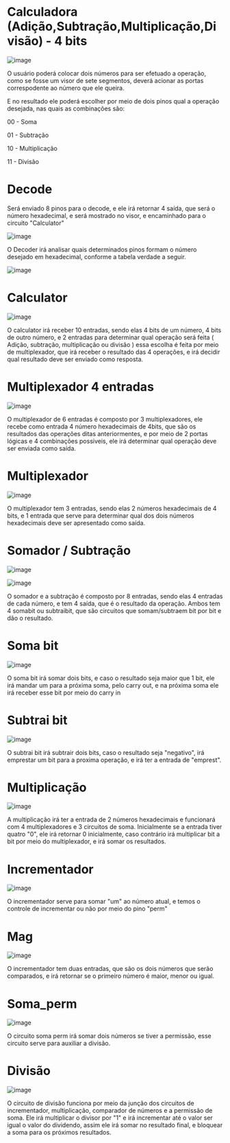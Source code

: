 # Calculadora (Adição,Subtração,Multiplicação,Divisão) - 4 bits
![image](https://github.com/user-attachments/assets/e41a2606-78df-4fc6-a334-f73d0dbc2afa)

O usuário poderá colocar dois números para ser efetuado a operação, como se fosse um visor de sete segmentos, deverá acionar as portas correspodente ao número que ele queira.

E no resultado ele poderá escolher por meio de dois pinos qual a operação desejada, nas quais as combinações são:
<p>00 - Soma</p>
<p>01 - Subtração</p>
<p>10 - Multiplicação</p>
<p>11 - Divisão</p>

# Decode
Será enviado 8 pinos para o decode, e ele irá retornar 4 saída, que será o número hexadecimal, e será mostrado no visor, e encaminhado para o circuito "Calculator"

![image](https://github.com/user-attachments/assets/91a45de9-f1fa-4ba6-b74e-e3d0492c4511)

O Decoder irá analisar quais determinados pinos formam o número desejado em hexadecimal, conforme a tabela verdade a seguir.

![image](https://github.com/user-attachments/assets/efde795e-7c4e-4384-89d8-d860ebfb3f71)

# Calculator

![image](https://github.com/user-attachments/assets/6ea9f192-0fa9-4ad2-9182-48bc69006a4e)

O calculator irá receber 10 entradas, sendo elas 4 bits de um número, 4 bits de outro número, e 2 entradas para determinar qual operação será feita ( Adição, subtração, multiplicação ou divisão ) essa escolha é feita por meio de multiplexador, que irá receber o resultado das 4 operações, e irá decidir qual resultado deve ser enviado como resposta.

# Multiplexador 4 entradas

![image](https://github.com/user-attachments/assets/c33449dc-f6fe-4346-947a-91d41fced4fb)

O multiplexador de 6 entradas é composto por 3 multiplexadores, ele recebe como entrada 4 número hexadecimais de 4bits, que são os resultados das operações ditas anteriormentes, e por meio de 2 portas lógicas e 4 combinações possiveis, ele irá determinar qual operação deve ser enviada como saída.

# Multiplexador
![image](https://github.com/user-attachments/assets/dcca5004-0ee4-4dc0-8df8-b445152bfcd5)

O multiplexador tem 3 entradas, sendo elas 2 números hexadecimais de 4 bits, e 1 entrada que serve para determinar qual dos dois números hexadecimais deve ser apresentado como saída.

# Somador / Subtração

![image](https://github.com/user-attachments/assets/96891e46-eabd-40bf-9845-1308a190d6cd)

![image](https://github.com/user-attachments/assets/7487ce22-ee61-4649-b255-8b2d9b50a829)

O somador e a subtração é composto por 8 entradas, sendo elas 4 entradas de cada número, e tem 4 saída, que é o resultado da operação.
Ambos tem 4 somabit ou subtraibit, que são circuitos que somam/subtraem bit por bit e dão o resultado.

# Soma bit
![image](https://github.com/user-attachments/assets/ed7fce32-6642-4a29-b9d6-649478feb6af)

O soma bit irá somar dois bits, e caso o resultado seja maior que 1 bit, ele irá mandar um para a próxima soma, pelo carry out, e na próxima soma ele irá receber esse bit por meio do carry in

# Subtrai bit

![image](https://github.com/user-attachments/assets/4161c5a8-fc8d-41ec-acba-01685687314b)

O subtrai bit irá subtrair dois bits, caso o resultado seja "negativo", irá emprestar um bit para a proxima operação, e irá ter a entrada de "emprest".

# Multiplicação

![image](https://github.com/user-attachments/assets/6a495739-c196-421f-9727-57aae15ef777)

A multiplicação irá ter a entrada de 2 números hexadecimais e funcionará com 4 multiplexadores e 3 circuitos de soma.
Inicialmente se a entrada tiver quatro "0", ele irá retornar 0 inicialmente, caso contrário irá multiplicar bit a bit por meio do multiplexador, e irá somar os resultados.

# Incrementador

![image](https://github.com/user-attachments/assets/4cc299b6-ee7a-4b15-aa1e-a41a619e7782)

O incrementador serve para somar "um" ao número atual, e temos o controle de incrementar ou não por meio do pino "perm"

# Mag

![image](https://github.com/user-attachments/assets/8563f144-5f4c-4554-aa2a-518bfa121a47)

O incrementador tem duas entradas, que são os dois números que serão comparados, e irá retornar se o primeiro número é maior, menor ou igual.

# Soma_perm

![image](https://github.com/user-attachments/assets/33742008-78e5-4fe8-a474-e3e863f1d8b7)

O circuito soma perm irá somar dois números se tiver a permissão, esse circuito serve para auxiliar a divisão.

# Divisão

![image](https://github.com/user-attachments/assets/e0489b3d-d7a0-40f8-82d2-a170375d7572)


O circuito de divisão funciona por meio da junção dos circuitos de incrementador, multiplicação, comparador de números e a permissão de soma.
Ele irá multiplicar o divisor por "1" e irá incrementar até o valor ser igual o valor do dividendo, assim ele irá somar no resultado final, e bloquear a soma para os próximos resultados.

